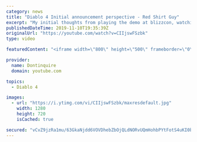 ```yaml
---
category: news
title: "Diablo 4 Initial announcement perspective - Red Shirt Guy"
excerpt: "My initial thoughts from playing the demo at blizzcon, watching the developer interviews, and listening to the wacky Q&A from the systems and features panel."
publishedDateTime: 2019-11-10T19:35:39Z
originalUrl: "https://youtube.com/watch?v=CIIjswFSzbk"
type: video

featuredContent: "<iframe width=\"800\" height=\"500\" frameborder=\"0\" src=\"https://www.youtube.com/embed/CIIjswFSzbk\" allow=\"accelerometer; autoplay; encrypted-media; gyroscope; picture-in-picture\" allowfullscreen></iframe>"

provider:
  name: Dontinquire
  domain: youtube.com

topics:
  - Diablo 4

images:
  - url: "https://i.ytimg.com/vi/CIIjswFSzbk/maxresdefault.jpg"
    width: 1280
    height: 720
    isCached: true

secured: "vCvZ9jzRa1mu/63GkaNjdd6VOVDhebZbOjQLdNORvUQmHohbPYtFotS4uKI0btmD9a2i/bDd0Wgw91hxigeAtylVyQn87H4jBJUFaSnrgLSsyXfxvK+NfK9nvBpT6mBZQ86X+47b1rSmk/GfMCk1asn98EBMGVLaptxGvJy1fUW507LLp6LxjEKAilkP39X+c6HcwkakrqV7SEuYpB1Iuo5YJBAgkIln35E9/We5AsvKzhPqA/uWRQyakovss84UW5ze0plGlrxUAN9yyQJmYscuONdrX0o3pRCjzlGxsybD8Cm4nQy4ZWhpIZ/O43rRu+43BzdXiWuogYcDtptca8ZUeqTf/VNsubHnTtjrAg5YwPVdxAuYaj/ks5h4qb7IYg1KTKDsIkI8tYygmZbIFHDQww1z+vhfOwZOVc7ec+rgO+tLNpNFxt7mLiOme1Bs;y4EErQ/49kUjnCUeeFxUew=="
---
```


